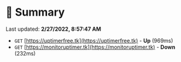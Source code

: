 # 📖 Summary
Last updated: **2/27/2022, 8:57:47 AM**

- `GET` [https://uptimerfree.tk](https://uptimerfree.tk) - **Up** (969ms)
- `GET` [https://monitoruptimer.tk](https://monitoruptimer.tk) - **Down** (232ms)
